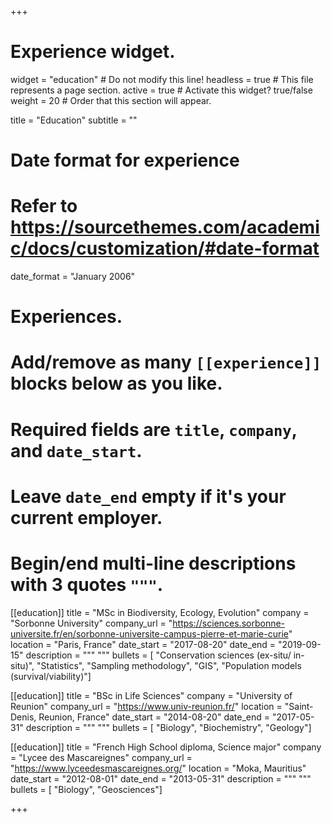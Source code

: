 +++
# Experience widget.
widget = "education"  # Do not modify this line!
headless = true  # This file represents a page section.
active = true # Activate this widget? true/false
weight = 20  # Order that this section will appear.

title = "Education"
subtitle = ""

# Date format for experience
#   Refer to https://sourcethemes.com/academic/docs/customization/#date-format
date_format = "January 2006"

# Experiences.
#   Add/remove as many `[[experience]]` blocks below as you like.
#   Required fields are `title`, `company`, and `date_start`.
#   Leave `date_end` empty if it's your current employer.
#   Begin/end multi-line descriptions with 3 quotes `"""`.
[[education]]
  title = "MSc in Biodiversity, Ecology, Evolution"
  company = "Sorbonne University"
  company_url = "https://sciences.sorbonne-universite.fr/en/sorbonne-universite-campus-pierre-et-marie-curie"
  location = "Paris, France"
  date_start = "2017-08-20"
  date_end = "2019-09-15"
  description = """ """
  bullets = [
"Conservation sciences (ex-situ/ in-situ)",
"Statistics",
"Sampling methodology",
"GIS",
"Population models (survival/viability)"]

[[education]]
  title = "BSc in Life Sciences"
  company = "University of Reunion"
  company_url = "https://www.univ-reunion.fr/"
  location = "Saint-Denis, Reunion, France"
  date_start = "2014-08-20"
  date_end = "2017-05-31"
  description = """ """
  bullets = [
"Biology",
"Biochemistry",
"Geology"]
  
[[education]]
  title = "French High School diploma, Science major"
  company = "Lycee des Mascareignes"
  company_url = "https://www.lyceedesmascareignes.org/"
  location = "Moka, Mauritius"
  date_start = "2012-08-01"
  date_end = "2013-05-31"
  description = """ """
  bullets = [
"Biology",
"Geosciences"]

  

+++
